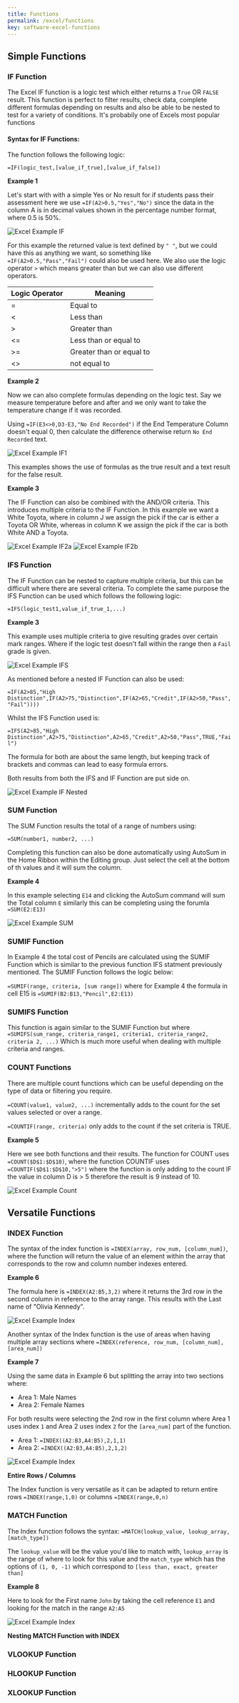 ```yaml
---
title: Functions
permalink: /excel/functions
key: software-excel-functions
---
```


## Simple Functions

### IF Function

The Excel IF function is a logic test which either returns a `True` OR `FALSE` result. This function is perfect to filter results, check data, complete different formulas depending on results and also be able to be nested to test for a variety of conditions. It's probabily one of Excels most popular functions

#### Syntax for IF Functions:

The function follows the following logic:

`=IF(logic_test,[value_if_true],[value_if_false])`

**Example 1**

Let's start with with a simple Yes or No result for if students pass their assessment here we use `=IF(A2>0.5,"Yes","No")` since the data in the column A is in decimal values  shown in the percentage number format, where 0.5 is 50%.

![Excel Example IF](/assets/images/excel/excel-if.PNG)

For this example the returned value is text defined by `" "`, but we could have this as anything we want, so something like `=IF(A2>0.5,"Pass","Fail")` could also be used here.
We also use the logic operator `>` which means greater than but we can also use different operators.

| Logic Operator | Meaning                  |
|----------------|--------------------------|
| =              | Equal to                 |
| <              | Less than                |
| >              | Greater than             |
| <=             | Less than or equal to    |
| >=             | Greater than or equal to |
| <>             | not equal to             |

**Example 2**

Now we can also complete formulas depending on the logic test. Say we measure temperature before and after and we only want to take the temperature change if it was recorded.

Using `=IF(E3<>0,D3-E3,"No End Recorded")` if the End Temperature Column doesn't equal 0, then calculate the difference otherwise return `No End Recorded` text.

![Excel Example IF1](/assets/images/excel/excel-if1.PNG)

This examples shows the use of formulas as the true result and a text result for the false result.

**Example 3**

The IF Function can also be combined with the AND/OR criteria. This introduces multiple criteria to the IF Function. In this example we want a White Toyota, where in column J we assign the pick if the car is either a Toyota OR White, whereas in column K we assign the pick if the car is both White AND a Toyota.

![Excel Example IF2a](/assets/images/excel/excel-if2a.PNG)
![Excel Example IF2b](/assets/images/excel/excel-if2b.PNG)


### IFS Function

The IF Function can be nested to capture multiple criteria, but this can be difficult where there are several criteria. To complete the same purpose the IFS Function can be used which follows the following logic:

`=IFS(logic_test1,value_if_true_1,...)`

**Example 3**

This example uses multiple criteria to give resulting grades over certain mark ranges. Where if the logic test doesn't fall within the range then a `Fail` grade is given.

![Excel Example IFS](/assets/images/excel/excel-ifs.PNG)

As mentioned before a nested IF Function can also be used:

`=IF(A2>85,"High Distinction",IF(A2>75,"Distinction",IF(A2>65,"Credit",IF(A2>50,"Pass","Fail"))))`

Whilst the IFS Function used is:

`=IFS(A2>85,"High Distinction",A2>75,"Distinction",A2>65,"Credit",A2>50,"Pass",TRUE,"Fail")`

The formula for both are about the same length, but keeping track of brackets and commas can lead to easy formula errors.

Both results from both the IFS and IF Function are put side on.

![Excel Example IF Nested](/assets/images/excel/excel-nested-if.PNG)

### SUM Function 

The SUM Function results the total of a range of numbers using:

`=SUM(number1, number2, ...)`

Completing this function can also be done automatically using AutoSum in the Home Ribbon within the Editing group. Just select the cell at the bottom of th values and it will sum the column.

**Example 4**

In this example selecting `E14` and clicking the AutoSum command will sum the Total column `E` similarly this can be completing using the forumla `=SUM(E2:E13)`

![Excel Example SUM](/assets/images/excel/excel-sum.PNG)

### SUMIF Function

In Example 4 the total cost of Pencils are calculated using the SUMIF Function which is similar to the previous function IFS statment previously mentioned. The SUMIF Function follows the logic below:

`=SUMIF(range, criteria, [sum range])` where for Example 4 the formula in cell E15 is `=SUMIF(B2:B13,"Pencil",E2:E13)`

### SUMIFS Function

This function is again similar to the SUMIF Function but where `=SUMIFS(sum_range, criteria_range1, criteria1, criteria_range2, criteria 2, ...)` Which is much more useful when dealing with multiple criteria and ranges.

### COUNT Functions

There are multiple count functions which can be useful depending on the type of data or filtering you require.

`=COUNT(value1, value2, ...)` incrementally adds to the count for the set values selected or over a range.

`=COUNTIF(range, criteria)` only adds to the count if the set criteria is TRUE.

**Example 5**

Here we see both functions and their results. The function for COUNT uses `=COUNT($D$1:$D$10)`, where the function COUNTIF uses `=COUNTIF($D$1:$D$10,">5")` where the function is only adding to the count IF the value in column D is > 5 therefore the result is 9 instead of 10.

![Excel Example Count](/assets/images/excel/excel-count-if.PNG)

## Versatile Functions

### INDEX Function

The syntax of the index function is `=INDEX(array, row_num, [column_num])`, where the function will return the value of an element within the array that corresponds to the row and column number indexes entered.

**Example 6**

The formula here is `=INDEX(A2:B5,3,2)` where it returns the 3rd row in the second column in reference to the array range. This results with the Last name of "Olivia Kennedy".

![Excel Example Index](/assets/images/excel/excel-index.PNG)

Another syntax of the Index function is the use of areas when having multiple array sections where `=INDEX(reference, row_num, [column_num], [area_num])`

**Example 7**

Using the same data in Example 6 but splitting the array into two sections where:

- Area 1: Male Names
- Area 2: Female Names

For both results were selecting the 2nd row in the first column where Area 1 uses index `1` and Area 2 uses index `2` for the `[area_num]` part of the function.

- Area 1: `=INDEX((A2:B3,A4:B5),2,1,1)`
- Area 2: `=INDEX((A2:B3,A4:B5),2,1,2)`

![Excel Example Index](/assets/images/excel/excel-index-area.PNG)

**Entire Rows / Columns**

The Index function is very versatile as it can be adapted to return entire rows `=INDEX(range,1,0)` or columns `=INDEX(range,0,n)`

### MATCH Function

The Index function follows the syntax: `=MATCH(lookup_value, lookup_array, [match_type])`

The `lookup_value` will be the value you'd like to match with, `lookup_array` is the range of where to look for this value and the `match_type` which has the options of `(1, 0, -1)` which correspond to `[less than, exact, greater than]`

**Example 8**

Here to look for the First name `John` by taking the cell reference `E1` and looking for the match in the range `A2:A5`

![Excel Example Index](/assets/images/excel/excel-match.PNG)

**Nesting MATCH Function with INDEX**



### VLOOKUP Function

### HLOOKUP Function

### XLOOKUP Function